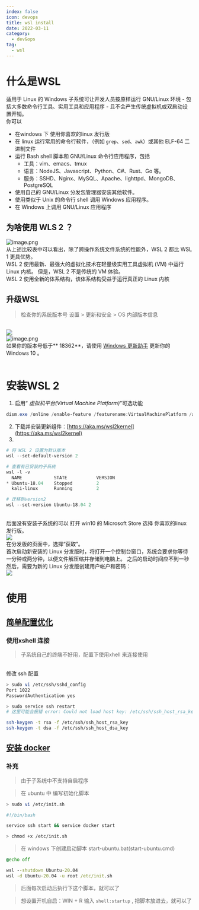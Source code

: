 ```yaml
---
index: false
icon: devops
title: wsl install
date: 2022-03-11
category:
  - dev&ops
tag:
  - wsl
---
```


# 什么是WSL
适用于 Linux 的 Windows 子系统可让开发人员按原样运行 GNU/Linux 环境 - 包括大多数命令行工具、实用工具和应用程序 - 且不会产生传统虚拟机或双启动设置开销。<br />你可以

- 在windows 下 使用你喜欢的linux 发行版
- 在 linux 运行常用的命令行软件，（例如 `grep`、`sed`、`awk`）或其他 ELF-64 二进制文件
- 运行 Bash shell 脚本和 GNU/Linux 命令行应用程序，包括
   - 工具：vim、emacs、tmux
   - 语言：NodeJS、Javascript、Python、C#、Rust、Go 等。
   - 服务：SSHD、Nginx、MySQL、Apache、lighttpd、MongoDB、PostgreSQL
- 使用自己的 GNU/Linux 分发包管理器安装其他软件。
- 使用类似于 Unix 的命令行 shell 调用 Windows 应用程序。
- 在 Windows 上调用 GNU/Linux 应用程序
## 为啥使用 WLS 2 ？
![image.png](https://cdn.nlark.com/yuque/0/2021/png/668312/1621773949639-ee89734e-1559-4aaa-a85e-1d834b67424a.png#align=left&display=inline&height=391&margin=%5Bobject%20Object%5D&name=image.png&originHeight=522&originWidth=987&size=32808&status=done&style=none&width=740)<br />
从上述比较表中可以看出，除了跨操作系统文件系统的性能外，WSL 2 都比 WSL 1 更具优势。<br />WSL 2 使用最新、最强大的虚拟化技术在轻量级实用工具虚拟机 (VM) 中运行 Linux 内核。 但是，WSL 2 不是传统的 VM 体验。<br />WSL 2 使用全新的体系结构，该体系结构受益于运行真正的 Linux 内核
## 升级WSL


> 检查你的系统版本号
> 设置 > 更新和安全 > OS 内部版本信息


<br />![](https://cdn.nlark.com/yuque/0/2021/png/668312/1621772801926-74ee6a22-981d-4835-abda-9b15453ccd63.png#align=left&display=inline&height=449&margin=%5Bobject%20Object%5D&originHeight=449&originWidth=1187&size=0&status=done&style=none&width=1187)<br />![image.png](https://cdn.nlark.com/yuque/0/2021/png/668312/1621773225117-acfb0797-f17b-45cf-a100-4258d511c90b.png#align=left&display=inline&height=262&margin=%5Bobject%20Object%5D&name=image.png&originHeight=262&originWidth=550&size=12246&status=done&style=none&width=550)<br />
如果你的版本号低于** 18362**，请使用 [Windows 更新助手](https://www.microsoft.com/zh-cn/software-download/windows10) 更新你的 Windows 10 。<br />
<br />

# 安装WSL 2


1. 启用“ _虚拟机平台(Virtual Machine Platform)_”可选功能


```powershell
dism.exe /online /enable-feature /featurename:VirtualMachinePlatform /all /norestart
```

2. 下载并安装更新组件：[https://aka.ms/wsl2kernel](https://aka.ms/wsl2kernel)
2. <br />



```powershell
# 将 WSL 2 设置为默认版本
wsl --set-default-version 2

# 查看有已安装的子系统
wsl -l -v
  NAME            STATE           VERSION
* Ubuntu-18.04    Stopped         2
  kali-linux      Running         2

# 迁移到version2
wsl --set-version Ubuntu-18.04 2
```

<br />后面没有安装子系统的可以 打开 win10 的 Microsoft Store 选择 你喜欢的linux 发行版。<br />![](https://cdn.nlark.com/yuque/0/2021/png/668312/1621773443828-3dc4dfc9-61a3-4e02-80d8-4a88893c4be1.png#align=left&display=inline&height=795&margin=%5Bobject%20Object%5D&originHeight=1060&originWidth=1593&size=0&status=done&style=none&width=1195)<br />在分发版的页面中，选择“获取”。<br />首次启动新安装的 Linux 分发版时，将打开一个控制台窗口，系统会要求你等待一分钟或两分钟，以便文件解压缩并存储到电脑上。 之后的启动时间应不到一秒<br />然后，需要为新的 Linux 分发版创建用户帐户和密码：<br />![](https://cdn.nlark.com/yuque/0/2021/png/668312/1621773649289-a75b0370-c147-41bb-92ce-1a00e19a8f3f.png#align=left&display=inline&height=575&margin=%5Bobject%20Object%5D&originHeight=766&originWidth=1348&size=0&status=done&style=none&width=1011)
# 
# 使用


## [简单配置优化](http://blog.lingwenlong.com/2020/04/22/ubuntu-tips/)


### 使用xshell 连接


> 子系统自己的终端不好用，配置下使用xhell 来连接使用


<br />修改 ssh 配置<br />

```bash
> sudo vi /etc/ssh/sshd_config
Port 1022
PasswordAuthentication yes

> sudo service ssh restart
# 这里可能会报错 error: Could not load host key: /etc/ssh/ssh_host_rsa_key ...

ssh-keygen -t rsa -f /etc/ssh/ssh_host_rsa_key 
ssh-keygen -t dsa -f /etc/ssh/ssh_host_dsa_key
```


## [安装 docker](../k8s&container/docker_install.md)


### 补充


> 由于子系统中不支持自启程序



> 在 ubuntu 中 编写初始化脚本



```bash
> sudo vi /etc/init.sh

#!/bin/bash

service ssh start && service docker start

> chmod +x /etc/init.sh
```


> 在 windows 下创建启动脚本 start-ubuntu.bat(start-ubuntu.cmd)



```cmd
@echo off

wsl --shutdown Ubuntu-20.04
wsl -d Ubuntu-20.04 -u root /etc/init.sh
```


> 后面每次启动后执行下这个脚本，就可以了



> 想设置开机自启：WIN + R 输入 `shell:startup` , 把脚本放进去，就可以了

